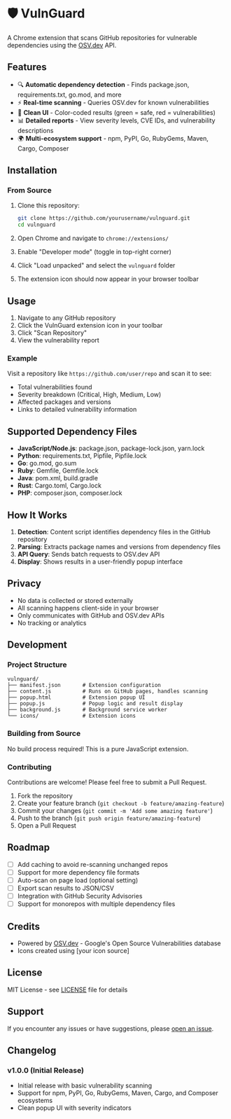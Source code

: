 # 🛡️ VulnGuard

A Chrome extension that scans GitHub repositories for vulnerable dependencies using the [OSV.dev](https://osv.dev) API.

## Features

- 🔍 **Automatic dependency detection** - Finds package.json, requirements.txt, go.mod, and more
- ⚡ **Real-time scanning** - Queries OSV.dev for known vulnerabilities
- 🎨 **Clean UI** - Color-coded results (green = safe, red = vulnerabilities)
- 📊 **Detailed reports** - View severity levels, CVE IDs, and vulnerability descriptions
- 🌍 **Multi-ecosystem support** - npm, PyPI, Go, RubyGems, Maven, Cargo, Composer

## Installation

### From Source

1. Clone this repository:
   ```bash
   git clone https://github.com/yourusername/vulnguard.git
   cd vulnguard
   ```

2. Open Chrome and navigate to `chrome://extensions/`

3. Enable "Developer mode" (toggle in top-right corner)

4. Click "Load unpacked" and select the `vulnguard` folder

5. The extension icon should now appear in your browser toolbar

## Usage

1. Navigate to any GitHub repository
2. Click the VulnGuard extension icon in your toolbar
3. Click "Scan Repository"
4. View the vulnerability report

### Example

Visit a repository like `https://github.com/user/repo` and scan it to see:
- Total vulnerabilities found
- Severity breakdown (Critical, High, Medium, Low)
- Affected packages and versions
- Links to detailed vulnerability information

## Supported Dependency Files

- **JavaScript/Node.js**: package.json, package-lock.json, yarn.lock
- **Python**: requirements.txt, Pipfile, Pipfile.lock
- **Go**: go.mod, go.sum
- **Ruby**: Gemfile, Gemfile.lock
- **Java**: pom.xml, build.gradle
- **Rust**: Cargo.toml, Cargo.lock
- **PHP**: composer.json, composer.lock

## How It Works

1. **Detection**: Content script identifies dependency files in the GitHub repository
2. **Parsing**: Extracts package names and versions from dependency files
3. **API Query**: Sends batch requests to OSV.dev API
4. **Display**: Shows results in a user-friendly popup interface

## Privacy

- No data is collected or stored externally
- All scanning happens client-side in your browser
- Only communicates with GitHub and OSV.dev APIs
- No tracking or analytics

## Development

### Project Structure

```
vulnguard/
├── manifest.json       # Extension configuration
├── content.js          # Runs on GitHub pages, handles scanning
├── popup.html          # Extension popup UI
├── popup.js            # Popup logic and result display
├── background.js       # Background service worker
└── icons/              # Extension icons
```

### Building from Source

No build process required! This is a pure JavaScript extension.

### Contributing

Contributions are welcome! Please feel free to submit a Pull Request.

1. Fork the repository
2. Create your feature branch (`git checkout -b feature/amazing-feature`)
3. Commit your changes (`git commit -m 'Add some amazing feature'`)
4. Push to the branch (`git push origin feature/amazing-feature`)
5. Open a Pull Request

## Roadmap

- [ ] Add caching to avoid re-scanning unchanged repos
- [ ] Support for more dependency file formats
- [ ] Auto-scan on page load (optional setting)
- [ ] Export scan results to JSON/CSV
- [ ] Integration with GitHub Security Advisories
- [ ] Support for monorepos with multiple dependency files

## Credits

- Powered by [OSV.dev](https://osv.dev) - Google's Open Source Vulnerabilities database
- Icons created using [your icon source]

## License

MIT License - see [LICENSE](LICENSE) file for details

## Support

If you encounter any issues or have suggestions, please [open an issue](https://github.com/yourusername/vulnguard/issues).

## Changelog

### v1.0.0 (Initial Release)
- Initial release with basic vulnerability scanning
- Support for npm, PyPI, Go, RubyGems, Maven, Cargo, and Composer ecosystems
- Clean popup UI with severity indicators
